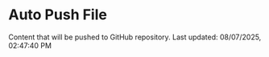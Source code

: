 # Auto Push File

Content that will be pushed to GitHub repository.
Last updated: 08/07/2025, 02:47:40 PM